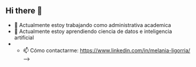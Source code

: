 ## Hi there 👋
- 🔭 Actualmente estoy trabajando como administrativa academica
- 🌱 Actualmente estoy aprendiendo ciencia de datos e inteligencia artificial
- - 📫 Cómo contactarme: https://www.linkedin.com/in/melania-ligorria/
-->
